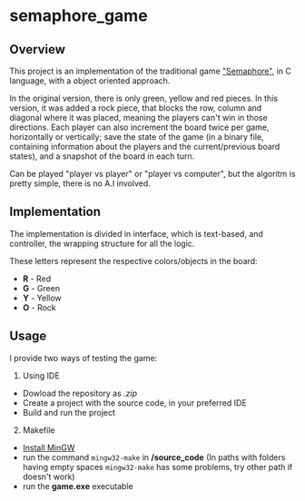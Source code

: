 # semaphore_game
## Overview
This project is an implementation of the traditional game ["Semaphore"](http://cs.gettysburg.edu/~franpe02/TrafficLightsWeb/), in C language, with a object oriented approach.

In the original version, there is only green, yellow and red pieces. In this version, it was added a rock piece, that blocks the row, column and diagonal where it was placed, meaning the players can't win in those directions.
Each player can also increment the board twice per game, horizontally or vertically; save the state of the game (in a binary file, containing information about the players and the current/previous board states), and a snapshot of the board in each turn. 

Can be played "player vs player" or "player vs computer", but the algoritm is pretty simple, there is no A.I involved.



## Implementation

The implementation is divided in interface, which is text-based, and controller, the wrapping structure for all the logic.

These letters represent the respective colors/objects in the board:

- **R** - Red
- **G** - Green
- **Y** - Yellow
- **O** - Rock  
## Usage
I provide two ways of testing the game:

1. Using IDE
  - Dowload the repository as _.zip_
  - Create a project with the source code, in your preferred IDE
  - Build and run the project      
2. Makefile
  - [Install MinGW](https://www.mingw-w64.org/)
  - run the command `mingw32-make` in **/source_code** (In paths with folders having empty spaces `mingw32-make` has some problems, try other path if doesn't work)
  -  run the **game.exe** executable



